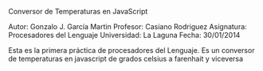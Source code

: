 Conversor de Temperaturas en JavaScript

Autor: Gonzalo J. García Martin
Profesor: Casiano Rodriguez
Asignatura: Procesadores del Lenguaje
Universidad: La Laguna
Fecha: 30/01/2014

Esta es la primera práctica de procesadores del Lenguaje. Es un conversor de temperaturas en javascript de grados celsius a farenhait y viceversa